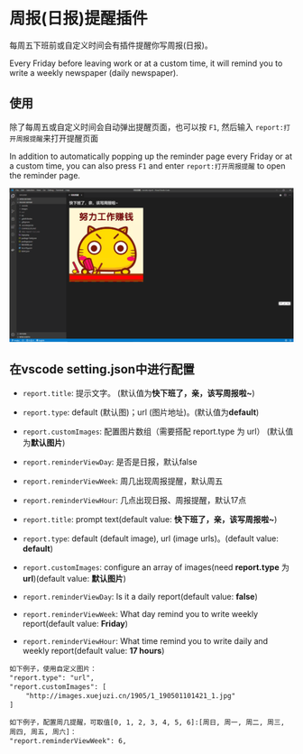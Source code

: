 # 周报(日报)提醒插件

每周五下班前或自定义时间会有插件提醒你写周报(日报)。

Every Friday before leaving work or at a custom time, it will remind you to write a weekly newspaper (daily newspaper).

## 使用

除了每周五或自定义时间会自动弹出提醒页面，也可以按 `F1`, 然后输入 `report:打开周报提醒`来打开提醒页面

In addition to automatically popping up the reminder page every Friday or at a custom time, you can also press `F1` and enter `report:打开周报提醒` to open the reminder page.

![usage](images/usage.png)

## 在vscode setting.json中进行配置

- `report.title`: 提示文字。 (默认值为**快下班了，亲，该写周报啦~**)
- `report.type`: default (默认图)；url (图片地址)。(默认值为**default**)
- `report.customImages`: 配置图片数组（需要搭配 report.type 为 url） (默认值为**默认图片**)
- `report.reminderViewDay`: 是否是日报，默认false
- `report.reminderViewWeek`: 周几出现周报提醒，默认周五
- `report.reminderViewHour`: 几点出现日报、周报提醒，默认17点



- `report.title`: prompt text(default value: **快下班了，亲，该写周报啦~**)
- `report.type`: default (default image), url (image urls)。(default value: **default**)
- `report.customImages`: configure an array of images(need **report.type** 为 **url**)(default value: **默认图片**)
- `report.reminderViewDay`: Is it a daily report(default value: **false**)
- `report.reminderViewWeek`: What day remind you to write weekly report(default value: **Friday**)
- `report.reminderViewHour`: What time remind you to write daily and weekly report(default value: **17 hours**)

```
如下例子，使用自定义图片：
"report.type": "url",
"report.customImages": [
    "http://images.xuejuzi.cn/1905/1_190501101421_1.jpg"
]
```
```
如下例子，配置周几提醒，可取值[0, 1, 2, 3, 4, 5, 6]:[周日, 周一, 周二, 周三, 周四, 周五, 周六]：
"report.reminderViewWeek": 6,
```

